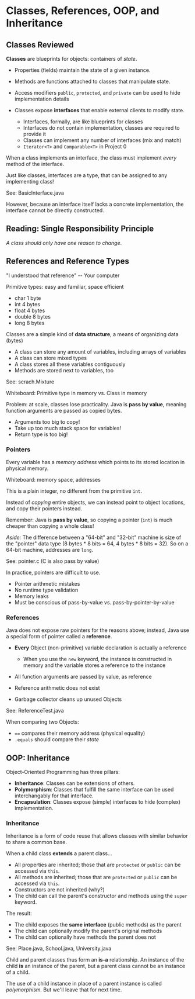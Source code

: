 #  Classes, References, OOP, and Inheritance

## Classes Reviewed

**Classes** are blueprints for objects: containers of *state*.

 - Properties (fields) maintain the state of a given instance.
 - Methods are functions attached to classes that manipulate state.
 - Access modifiers `public`, `protected`, and `private` can be used to hide implementation details
 - Classes expose **interfaces** that enable external clients to modify state.
   
   - Interfaces, formally, are like blueprints for classes
   - Interfaces do not contain implementation, classes are required to provide it
   - Classes can implement any number of interfaces (mix and match)
   - `Iterator<T>` and `Comparable<T>` in Project 0

When a class implements an interface,
the class must implement *every* method of the interface.

Just like classes, interfaces are a type,
that can be assigned to any implementing class!

See: BasicInterface.java

However, because an interface itself lacks a concrete implementation,
the interface cannot be directly constructed.

## Reading: Single Responsibility Principle

*A class should only have one reason to change*.

## References and Reference Types

"I understood that reference" -- Your computer

Primitive types: easy and familiar, space efficient

 - char 1 byte
 - int 4 bytes
 - float 4 bytes
 - double 8 bytes
 - long 8 bytes

Classes are a simple kind of **data structure**, a means of organizing data (bytes)

 - A class can store any amount of variables, including arrays of variables
 - A class can store mixed types
 - A class stores all these variables contiguously
 - Methods are stored next to variables, too

See: scrach.Mixture

Whiteboard: Primitive type in memory vs. Class in memory
 
Problem: at scale, classes lose practicality.
Java is **pass by value**, meaning function arguments are passed as copied bytes.

 - Arguments too big to copy!
 - Take up too much stack space for variables!
 - Return type is too big!

### Pointers

Every variable has a *memory address* which points to its stored location in physical memory.

Whiteboard: memory space, addresses

This is a plain integer, no different from the primitive `int`.

Instead of *copying* entire objects, we can instead point to object locations,
and copy their pointers instead.

Remember: Java is **pass by value**, so copying a pointer (`int`) is much cheaper than copying a whole class!

*Aside:* The difference between a "64-bit" and "32-bit" machine is size of the "pointer" data type (8 bytes * 8 bits = 64, 4 bytes * 8 bits = 32). So on a 64-bit machine, addresses are `long`.

See: pointer.c (C is also pass by value)

In practice, pointers are difficult to use.

 - Pointer arithmetic mistakes
 - No runtime type validation 
 - Memory leaks
 - Must be conscious of pass-by-value vs. pass-by-pointer-by-value

### References

Java does not expose raw pointers for the reasons above; instead, Java use a special form of pointer called a **reference**.

 - **Every** Object (non-primitive) variable declaration is actually a reference
   - When you use the `new` keyword, the instance is constructed in memory
     and the variable stores a reference to the instance
     
 - All function arguments are passed by value, as reference
 - Reference arithmetic does not exist
 - Garbage collector cleans up unused Objects
 
See: ReferenceTest.java

When comparing two Objects:
 - `==` compares their memory address (physical equality)
 - `.equals` should compare their *state*

## OOP: Inheritance

Object-Oriented Programming has three pillars:

 - **Inheritance**: Classes can be extensions of others.
 - **Polymorphism**: Classes that fulfill the same interface can be used interchangably for that interface.
 - **Encapsulation**: Classes expose (simple) interfaces to hide (complex) implementation.

### Inheritance

Inheritance is a form of code reuse that allows classes with similar behavior to share a common base.

When a child class **extends** a parent class...

 - All properties are inherited; those that are `protected` or `public` can be accessed via `this`.
 - All methods are inherited; those that are `protected` or `public` can be accessed via `this`.
 - Constructors are not inherited (why?)
 - The child can call the parent's constructor and methods using the `super` keyword.

The result:

 - The child exposes the **same interface** (public methods) as the parent
 - The child can optionally modify the parent's original methods
 - The child can optionally have methods the parent does not
 
See: Place.java, School.java, University.java
 
Child and parent classes thus form an **is-a** relationship.
An instance of the child **is** an instance of the parent,
but a parent class cannot be an instance of a child.

The use of a child instance in place of a parent instance is called *polymorphism.*
But we'll leave that for next time.
